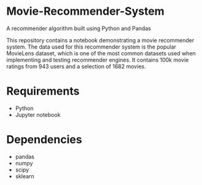 # Movie-Recommender-System
A recommender algorithm built using Python and Pandas

This repository contains a notebook demonstrating a movie recommender system. The data used for this recommender system is the popular MovieLens dataset, which is one of the most common datasets used when implementing and testing recommender engines. It contains 100k movie ratings from 943 users and a selection of 1682 movies.

# Requirements
* Python
* Jupyter notebook

# Dependencies
* pandas
* numpy
* scipy
* sklearn
